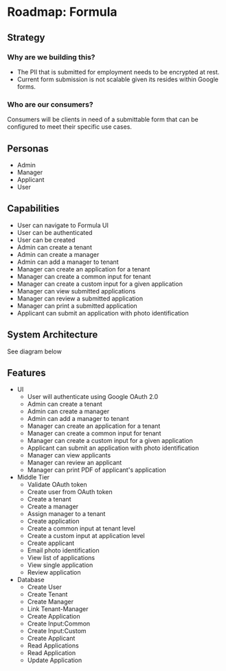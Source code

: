# Roadmap: Formula

## Strategy

### Why are we building this?

- The PII that is submitted for employment needs to be encrypted at rest.
- Current form submission is not scalable given its resides within Google forms.

### Who are our consumers?

Consumers will be clients in need of a submittable form that can be configured to meet their specific use cases.

## Personas

- Admin
- Manager
- Applicant
- User

## Capabilities

- User can navigate to Formula UI
- User can be authenticated
- User can be created
- Admin can create a tenant
- Admin can create a manager
- Admin can add a manager to tenant
- Manager can create an application for a tenant
- Manager can create a common input for tenant
- Manager can create a custom input for a given application
- Manager can view submitted applications
- Manager can review a submitted application
- Manager can print a submitted application
- Applicant can submit an application with photo identification

## System Architecture

See diagram below

## Features

- UI
  - User will authenticate using Google OAuth 2.0
  - Admin can create a tenant
  - Admin can create a manager
  - Admin can add a manager to tenant
  - Manager can create an application for a tenant
  - Manager can create a common input for tenant
  - Manager can create a custom input for a given application
  - Applicant can submit an application with photo identification
  - Manager can view applicants
  - Manager can review an applicant
  - Manager can print PDF of applicant's application
- Middle Tier
  - Validate OAuth token
  - Create user from OAuth token
  - Create a tenant
  - Create a manager
  - Assign manager to a tenant
  - Create application
  - Create a common input at tenant level
  - Create a custom input at application level
  - Create applicant
  - Email photo identification
  - View list of applications
  - View single application
  - Review application
- Database
  - Create User
  - Create Tenant
  - Create Manager
  - Link Tenant-Manager
  - Create Application
  - Create Input:Common
  - Create Input:Custom
  - Create Applicant
  - Read Applications
  - Read Application
  - Update Application
